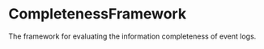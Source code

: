 CompletenessFramework
=====================

The framework for evaluating the information completeness of event logs.
